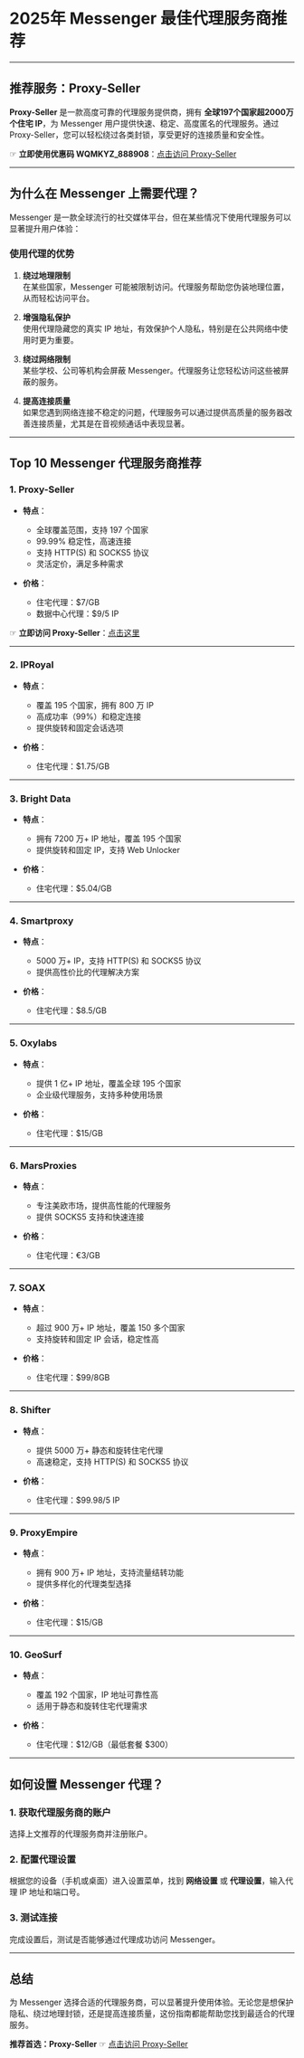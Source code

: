 # 2025年 Messenger 最佳代理服务商推荐

---

## 推荐服务：Proxy-Seller

**Proxy-Seller** 是一款高度可靠的代理服务提供商，拥有 **全球197个国家超2000万个住宅 IP**，为 Messenger 用户提供快速、稳定、高度匿名的代理服务。通过 Proxy-Seller，您可以轻松绕过各类封锁，享受更好的连接质量和安全性。

☞ **立即使用优惠码 WQMKYZ_888908**：[点击访问 Proxy-Seller](https://bit.ly/proxy-seller-coupon)

---

## 为什么在 Messenger 上需要代理？

Messenger 是一款全球流行的社交媒体平台，但在某些情况下使用代理服务可以显著提升用户体验：

### 使用代理的优势
1. **绕过地理限制**  
   在某些国家，Messenger 可能被限制访问。代理服务帮助您伪装地理位置，从而轻松访问平台。

2. **增强隐私保护**  
   使用代理隐藏您的真实 IP 地址，有效保护个人隐私，特别是在公共网络中使用时更为重要。

3. **绕过网络限制**  
   某些学校、公司等机构会屏蔽 Messenger。代理服务让您轻松访问这些被屏蔽的服务。

4. **提高连接质量**  
   如果您遇到网络连接不稳定的问题，代理服务可以通过提供高质量的服务器改善连接质量，尤其是在音视频通话中表现显著。

---

## Top 10 Messenger 代理服务商推荐

### 1. Proxy-Seller

- **特点**：
  - 全球覆盖范围，支持 197 个国家
  - 99.99% 稳定性，高速连接
  - 支持 HTTP(S) 和 SOCKS5 协议
  - 灵活定价，满足多种需求

- **价格**：
  - 住宅代理：$7/GB
  - 数据中心代理：$9/5 IP

☞ **立即访问 Proxy-Seller**：[点击这里](https://bit.ly/proxy-seller-coupon)

---

### 2. IPRoyal

- **特点**：
  - 覆盖 195 个国家，拥有 800 万 IP
  - 高成功率（99%）和稳定连接
  - 提供旋转和固定会话选项

- **价格**：
  - 住宅代理：$1.75/GB

---

### 3. Bright Data

- **特点**：
  - 拥有 7200 万+ IP 地址，覆盖 195 个国家
  - 提供旋转和固定 IP，支持 Web Unlocker

- **价格**：
  - 住宅代理：$5.04/GB

---

### 4. Smartproxy

- **特点**：
  - 5000 万+ IP，支持 HTTP(S) 和 SOCKS5 协议
  - 提供高性价比的代理解决方案

- **价格**：
  - 住宅代理：$8.5/GB

---

### 5. Oxylabs

- **特点**：
  - 提供 1 亿+ IP 地址，覆盖全球 195 个国家
  - 企业级代理服务，支持多种使用场景

- **价格**：
  - 住宅代理：$15/GB

---

### 6. MarsProxies

- **特点**：
  - 专注美欧市场，提供高性能的代理服务
  - 提供 SOCKS5 支持和快速连接

- **价格**：
  - 住宅代理：€3/GB

---

### 7. SOAX

- **特点**：
  - 超过 900 万+ IP 地址，覆盖 150 多个国家
  - 支持旋转和固定 IP 会话，稳定性高

- **价格**：
  - 住宅代理：$99/8GB

---

### 8. Shifter

- **特点**：
  - 提供 5000 万+ 静态和旋转住宅代理
  - 高速稳定，支持 HTTP(S) 和 SOCKS5 协议

- **价格**：
  - 住宅代理：$99.98/5 IP

---

### 9. ProxyEmpire

- **特点**：
  - 拥有 900 万+ IP 地址，支持流量结转功能
  - 提供多样化的代理类型选择

- **价格**：
  - 住宅代理：$15/GB

---

### 10. GeoSurf

- **特点**：
  - 覆盖 192 个国家，IP 地址可靠性高
  - 适用于静态和旋转住宅代理需求

- **价格**：
  - 住宅代理：$12/GB（最低套餐 $300）

---

## 如何设置 Messenger 代理？

### 1. 获取代理服务商的账户
选择上文推荐的代理服务商并注册账户。

### 2. 配置代理设置
根据您的设备（手机或桌面）进入设置菜单，找到 **网络设置** 或 **代理设置**，输入代理 IP 地址和端口号。

### 3. 测试连接
完成设置后，测试是否能够通过代理成功访问 Messenger。

---

## 总结

为 Messenger 选择合适的代理服务商，可以显著提升使用体验。无论您是想保护隐私、绕过地理封锁，还是提高连接质量，这份指南都能帮助您找到最适合的代理服务。

**推荐首选：Proxy-Seller**
☞ [点击访问 Proxy-Seller](https://bit.ly/proxy-seller-coupon)
